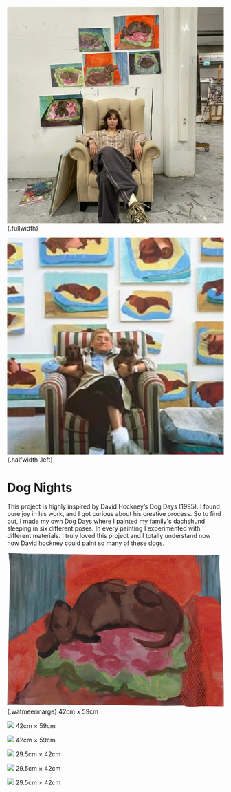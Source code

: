 ![](me-chair.webp){.fullwidth}

![](hockney-chair.webp){.halfwidth .left}

# Dog Nights

This project is highly inspired by David Hockney’s Dog Days (1995). I found pure joy in his work, and I got curious about his creative process. So to find out, I made my own Dog Days where I painted my family's dachshund sleeping in six different poses. In every painting I experimented with different materials. I truly loved this project and I totally understand now how David hockney could paint so many of these dogs. 


![](hond1.png){.watmeermarge}
42cm × 59cm

![](hond2.png)
42cm × 59cm

![](hond3.png)
42cm × 59cm

![](hond4.png)
29.5cm × 42cm

![](hond5.png)
29.5cm × 42cm

![](hond6.png)
29.5cm × 42cm
